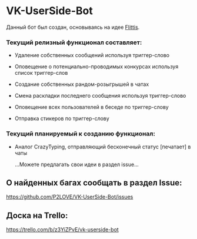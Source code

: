 # VK-UserSide-Bot
 
Данный бот был создан, основываясь на идее [Flittis](https://github.com/Flittis "Flittis").

### Текущий релизный функционал составляет:

- Удаление собственных сообщений используя триггер-слово

- Оповещение о потенциально-проводимых конкурсах используя список триггер-слов

- Создание собственных рандом-розыгрышей в чатах

- Смена раскладки последнего сообщения используя триггер-слово

- Оповещение всех пользователей в беседе по триггер-слову

- Отправка стикеров по триггер-слову

### Текущий планируемый к созданию функционал:

- Аналог CrazyTyping, отправляющий бесконечный статус [печатает] в чаты

    ...Можете предлагать свои идеи в раздел issue...

## О найденных багах сообщать в раздел Issue:
https://github.com/P2LOVE/VK-UserSide-Bot/issues

## Доска на Trello:

https://trello.com/b/z3YiZPvE/vk-userside-bot

